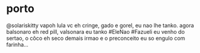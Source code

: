 # porto
@solariskitty
vapoh
lula vc eh cringe, gado e gorel, eu nao lhe tanko. agora balsonaro eh red pill, valsonara eu tanko
#EleNao #Fazueli
eu venho do sertao, o côco eh seco demais irmao e o preconceito eu so engulo com farinha...
